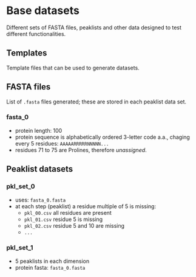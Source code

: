 # Base datasets

Different sets of FASTA files, peaklists and other data designed to test different functionalities.

## Templates

Template files that can be used to generate datasets.

## FASTA files

List of `.fasta` files generated; these are stored in each peaklist data set.

### fasta_0

- protein length: 100
- protein sequence is alphabetically ordered 3-letter code a.a., chaging every 5 residues: `AAAAARRRRRNNNNN...`
- residues 71 to 75 are Prolines, therefore _unassigned_.

## Peaklist datasets

### pkl_set_0

- uses: `fasta_0.fasta`
- at each step (peaklist) a residue multiple of 5 is missing:
    - `pkl_00.csv` all residues are present
    - `pkl_01.csv` residue 5 is missing
    - `pkl_02.csv` residue 5 and 10 are missing
    - `...`

### pkl_set_1

- 5 peaklists in each dimension
- protein fasta: `fasta_0.fasta`
